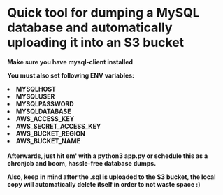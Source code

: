 <h1>Quick tool for dumping a MySQL database and automatically uploading it into an S3 bucket</h1>

<b>Make sure you have mysql-client installed<b>

You must also set following ENV variables: 
<li>MYSQLHOST</li>
<li>MYSQLUSER</li>
<li>MYSQLPASSWORD</li>
<li>MYSQLDATABASE</li>
<li>AWS_ACCESS_KEY</li>
<li>AWS_SECRET_ACCESS_KEY</li>
<li>AWS_BUCKET_REGION</li>
<li>AWS_BUCKET_NAME</li>
<br>
Afterwards, just hit em' with a python3 app.py or schedule this as a chronjob and boom, hassle-free database dumps. 

Also, keep in mind after the .sql is uploaded to the S3 bucket, the local copy will automatically delete itself in order to not waste space :)
